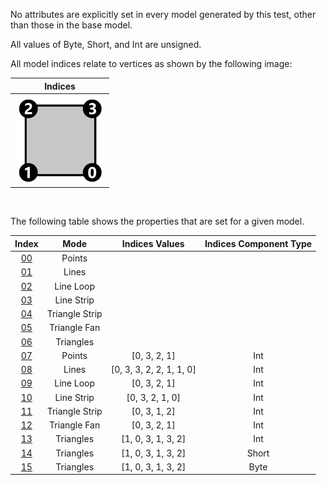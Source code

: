 No attributes are explicitly set in every model generated by this test, other than those in the base model.  

All values of Byte, Short, and Int are unsigned.  

All model indices relate to vertices as shown by the following image:  

Indices | 
:---: | 
<img src="./Icon_Indices.png" height="144" width="144" align="middle"> |

<br>

The following table shows the properties that are set for a given model.  


Index | Mode | Indices Values | Indices Component Type
:---: | :---: | :---: | :---:
[00](./Mesh_Indices_0.gltf) | Points |   |  
[01](./Mesh_Indices_1.gltf) | Lines |   |  
[02](./Mesh_Indices_2.gltf) | Line Loop |   |  
[03](./Mesh_Indices_3.gltf) | Line Strip |   |  
[04](./Mesh_Indices_4.gltf) | Triangle Strip |   |  
[05](./Mesh_Indices_5.gltf) | Triangle Fan |   |  
[06](./Mesh_Indices_6.gltf) | Triangles |   |  
[07](./Mesh_Indices_7.gltf) | Points | [0, 3, 2, 1] | Int
[08](./Mesh_Indices_8.gltf) | Lines | [0, 3, 3, 2, 2, 1, 1, 0] | Int
[09](./Mesh_Indices_9.gltf) | Line Loop | [0, 3, 2, 1] | Int
[10](./Mesh_Indices_10.gltf) | Line Strip | [0, 3, 2, 1, 0] | Int
[11](./Mesh_Indices_11.gltf) | Triangle Strip | [0, 3, 1, 2] | Int
[12](./Mesh_Indices_12.gltf) | Triangle Fan | [0, 3, 2, 1] | Int
[13](./Mesh_Indices_13.gltf) | Triangles | [1, 0, 3, 1, 3, 2] | Int
[14](./Mesh_Indices_14.gltf) | Triangles | [1, 0, 3, 1, 3, 2] | Short
[15](./Mesh_Indices_15.gltf) | Triangles | [1, 0, 3, 1, 3, 2] | Byte
 
